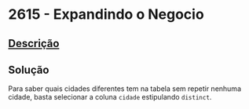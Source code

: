 # 2615 - Expandindo o Negocio

## [Descrição](https://www.beecrowd.com.br/judge/pt/problems/view/2615)

## Solução

Para saber quais cidades diferentes tem na tabela sem repetir nenhuma cidade, basta selecionar a coluna `cidade` estipulando `distinct`.